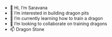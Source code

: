 - 👋 Hi, I’m Saravana
- 👀 I’m interested in building dragon pits
- 🌱 I’m currently learning how to train a dragon
- 💞️ I’m looking to collaborate on training dragons
- 📫 Dragon Stone

<!---
saran87/saran87 is a ✨ special ✨ repository because its `README.md` (this file) appears on your GitHub profile.
You can click the Preview link to take a look at your changes.
--->
